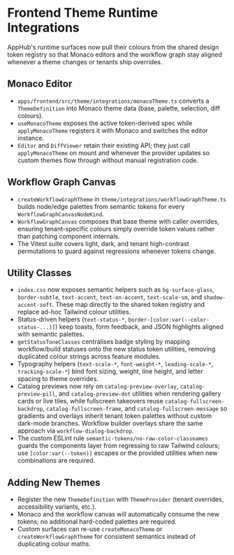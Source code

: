 # Frontend Theme Runtime Integrations

AppHub's runtime surfaces now pull their colours from the shared design token registry so that Monaco editors and the workflow graph stay aligned whenever a theme changes or tenants ship overrides.

## Monaco Editor

- `apps/frontend/src/theme/integrations/monacoTheme.ts` converts a `ThemeDefinition` into Monaco theme data (base, palette, selection, diff colours).
- `useMonacoTheme` exposes the active token-derived spec while `applyMonacoTheme` registers it with Monaco and switches the editor instance.
- `Editor` and `DiffViewer` retain their existing API; they just call `applyMonacoTheme` on mount and whenever the provider updates so custom themes flow through without manual registration code.

## Workflow Graph Canvas

- `createWorkflowGraphTheme` in `theme/integrations/workflowGraphTheme.ts` builds node/edge palettes from semantic tokens for every `WorkflowGraphCanvasNodeKind`.
- `WorkflowGraphCanvas` composes that base theme with caller overrides, ensuring tenant-specific colours simply override token values rather than patching component internals.
- The Vitest suite covers light, dark, and tenant high-contrast permutations to guard against regressions whenever tokens change.

## Utility Classes

- `index.css` now exposes semantic helpers such as `bg-surface-glass`, `border-subtle`, `text-accent`, `text-on-accent`, `text-scale-sm`, and `shadow-accent-soft`. These map directly to the shared token registry and replace ad-hoc Tailwind colour utilities.
- Status-driven helpers (`text-status-*`, `border-[color:var(--color-status-...)]`) keep toasts, form feedback, and JSON highlights aligned with semantic palettes.
- `getStatusToneClasses` centralises badge styling by mapping workflow/build statuses onto the new status token utilities, removing duplicated colour strings across feature modules.
- Typography helpers (`text-scale-*`, `font-weight-*`, `leading-scale-*`, `tracking-scale-*`) bind font sizing, weight, line height, and letter spacing to theme overrides.
- Catalog previews now rely on `catalog-preview-overlay`, `catalog-preview-pill`, and `catalog-preview-dot` utilities when rendering gallery cards or live tiles, while fullscreen takeovers reuse `catalog-fullscreen-backdrop`, `catalog-fullscreen-frame`, and `catalog-fullscreen-message` so gradients and overlays inherit tenant token palettes without custom dark-mode branches. Workflow builder overlays share the same approach via `workflow-dialog-backdrop`.
- The custom ESLint rule `semantic-tokens/no-raw-color-classnames` guards the components layer from regressing to raw Tailwind colours; use `[color:var(--token)]` escapes or the provided utilities when new combinations are required.

## Adding New Themes

- Register the new `ThemeDefinition` with `ThemeProvider` (tenant overrides, accessibility variants, etc.).
- Monaco and the workflow canvas will automatically consume the new tokens; no additional hard-coded palettes are required.
- Custom surfaces can re-use `createMonacoTheme` or `createWorkflowGraphTheme` for consistent semantics instead of duplicating colour maths.
